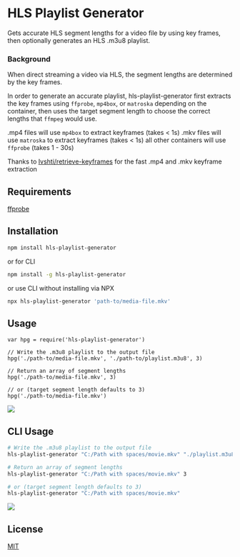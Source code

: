 # HLS Playlist Generator

Gets accurate HLS segment lengths for a video file by using key frames, then optionally generates an HLS .m3u8 playlist.

### Background
When direct streaming a video via HLS, the segment lengths are determined by the key frames.

In order to generate an accurate playlist, hls-playlist-generator first extracts the key frames using `ffprobe`, `mp4box`, or `matroska` depending on the container, then uses the target segment length to choose the correct lengths that `ffmpeg` would use.

.mp4 files will use `mp4box` to extract keyframes (takes < 1s)
.mkv files will use `matroska` to extract keyframes (takes < 1s)
all other containers will use `ffprobe` (takes 1 - 30s)

Thanks to [Ivshti/retrieve-keyframes](https://github.com/Ivshti/retrieve-keyframes) for the fast .mp4 and .mkv keyframe extraction

## Requirements

[ffprobe](https://ffmpeg.org/ffprobe.html)

## Installation

```bash
npm install hls-playlist-generator
```
or for CLI
```bash
npm install -g hls-playlist-generator
```
or use CLI without installing via NPX
```bash
npx hls-playlist-generator 'path-to/media-file.mkv'
```

## Usage

```es6
var hpg = require('hls-playlist-generator')

// Write the .m3u8 playlist to the output file
hpg('./path-to/media-file.mkv', './path-to/playlist.m3u8', 3)

// Return an array of segment lengths
hpg('./path-to/media-file.mkv', 3)

// or (target segment length defaults to 3)
hpg('./path-to/media-file.mkv')
```

<img src="https://raw.githubusercontent.com/mcoop320/hls-playlist-generator/master/m3u8_sample.png" />

## CLI Usage

```bash
# Write the .m3u8 playlist to the output file
hls-playlist-generator "C:/Path with spaces/movie.mkv" "./playlist.m3u8" 3

# Return an array of segment lengths
hls-playlist-generator "C:/Path with spaces/movie.mkv" 3

# or (target segment length defaults to 3)
hls-playlist-generator "C:/Path with spaces/movie.mkv"
```

<img src="https://raw.githubusercontent.com/mcoop320/hls-playlist-generator/master/cli_sample.png" />

## License
[MIT](https://choosealicense.com/licenses/mit/)